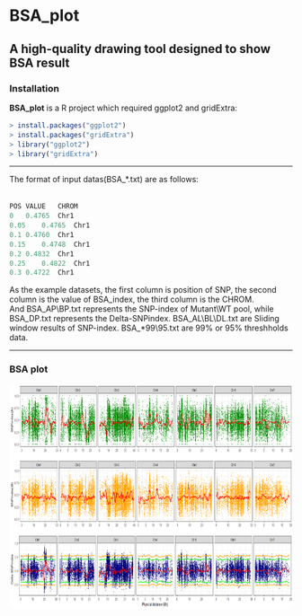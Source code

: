 BSA_plot
=========

## A high-quality drawing tool designed to show BSA result

### Installation

**BSA_plot** is a R project which required ggplot2 and gridExtra:

```r
> install.packages("ggplot2")
> install.packages("gridExtra")
> library("ggplot2")
> library("gridExtra")
```

---

The format of input datas(BSA_*.txt) are as follows:

```r

POS	VALUE	CHROM
0	0.4765	Chr1
0.05	0.4765	Chr1
0.1	0.4760	Chr1
0.15	0.4748	Chr1
0.2	0.4832	Chr1
0.25	0.4822	Chr1
0.3	0.4722	Chr1

```

As the example datasets, the first column is position of SNP, the second column is the value of BSA_index,   the third column is the CHROM.  
And BSA_AP\BP.txt  represents the SNP-index of Mutant\WT pool,  while BSA_DP.txt  represents the Delta-SNPindex.
BSA_AL\BL\DL.txt are Sliding window results of SNP-index.
BSA_*99\95.txt are 99% or 95% threshholds data.

---
### BSA plot

<p align="center">
<a href="https://github.com/WMBio/BSA_plot/tree/master/Figure/Figure1.png">
<img src="Figure/Figure1.png" height="400px" width="700px">
</a>
</p>

